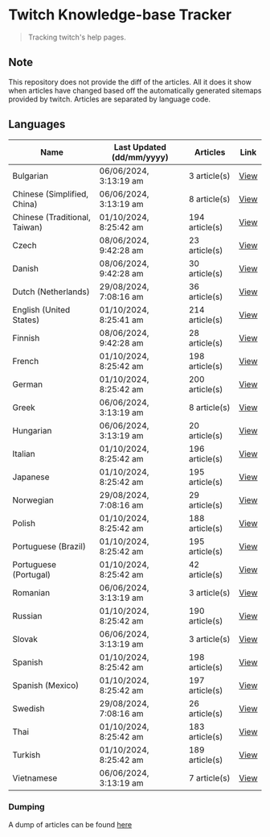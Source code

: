 # Twitch Knowledge-base Tracker
> Tracking twitch's help pages. 

## Note
This repository does not provide the diff of the articles. All it does it show when articles have changed based
off the automatically generated sitemaps provided by twitch. Articles are separated by language code.

## Languages

| Name                          | Last Updated (dd/mm/yyyy) | Articles       | Link                   |
|-------------------------------|---------------------------|----------------|------------------------|
| Bulgarian                     | 06/06/2024, 3:13:19 am    | 3 article(s)   | [View](docs/bg.md)     |
| Chinese (Simplified, China)   | 06/06/2024, 3:13:19 am    | 8 article(s)   | [View](docs/zh_CN.md)  |
| Chinese (Traditional, Taiwan) | 01/10/2024, 8:25:42 am    | 194 article(s) | [View](docs/zh_TW.md)  |
| Czech                         | 08/06/2024, 9:42:28 am    | 23 article(s)  | [View](docs/cs.md)     |
| Danish                        | 08/06/2024, 9:42:28 am    | 30 article(s)  | [View](docs/da.md)     |
| Dutch (Netherlands)           | 29/08/2024, 7:08:16 am    | 36 article(s)  | [View](docs/nl_NL.md)  |
| English (United States)       | 01/10/2024, 8:25:41 am    | 214 article(s) | [View](docs/en_US.md)  |
| Finnish                       | 08/06/2024, 9:42:28 am    | 28 article(s)  | [View](docs/fi.md)     |
| French                        | 01/10/2024, 8:25:42 am    | 198 article(s) | [View](docs/fr.md)     |
| German                        | 01/10/2024, 8:25:42 am    | 200 article(s) | [View](docs/de.md)     |
| Greek                         | 06/06/2024, 3:13:19 am    | 8 article(s)   | [View](docs/el.md)     |
| Hungarian                     | 06/06/2024, 3:13:19 am    | 20 article(s)  | [View](docs/hu.md)     |
| Italian                       | 01/10/2024, 8:25:42 am    | 196 article(s) | [View](docs/it.md)     |
| Japanese                      | 01/10/2024, 8:25:42 am    | 195 article(s) | [View](docs/ja.md)     |
| Norwegian                     | 29/08/2024, 7:08:16 am    | 29 article(s)  | [View](docs/no.md)     |
| Polish                        | 01/10/2024, 8:25:42 am    | 188 article(s) | [View](docs/pl.md)     |
| Portuguese (Brazil)           | 01/10/2024, 8:25:42 am    | 195 article(s) | [View](docs/pt_BR.md)  |
| Portuguese (Portugal)         | 01/10/2024, 8:25:42 am    | 42 article(s)  | [View](docs/pt_PT.md)  |
| Romanian                      | 06/06/2024, 3:13:19 am    | 3 article(s)   | [View](docs/ro.md)     |
| Russian                       | 01/10/2024, 8:25:42 am    | 190 article(s) | [View](docs/ru.md)     |
| Slovak                        | 06/06/2024, 3:13:19 am    | 3 article(s)   | [View](docs/sk.md)     |
| Spanish                       | 01/10/2024, 8:25:42 am    | 198 article(s) | [View](docs/es.md)     |
| Spanish (Mexico)              | 01/10/2024, 8:25:42 am    | 197 article(s) | [View](docs/es_MX.md)  |
| Swedish                       | 29/08/2024, 7:08:16 am    | 26 article(s)  | [View](docs/sv.md)     |
| Thai                          | 01/10/2024, 8:25:42 am    | 183 article(s) | [View](docs/th.md)     |
| Turkish                       | 01/10/2024, 8:25:42 am    | 189 article(s) | [View](docs/tr.md)     |
| Vietnamese                    | 06/06/2024, 3:13:19 am    | 7 article(s)   | [View](docs/vi.md)     |

### Dumping
A dump of articles can be found [here](docs/RAW.md)